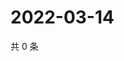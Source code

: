 # 2022-03-14

共 0 条

<!-- BEGIN WEIBO -->
<!-- 最后更新时间 Mon Mar 14 2022 00:17:00 GMT+0800 (China Standard Time) -->

<!-- END WEIBO -->
